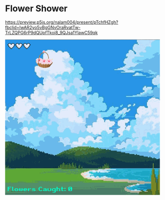 # Flower Shower

https://preview.p5js.org/nalam004/present/pTchfHZgh?fbclid=IwAR2yo5vBgGNvOraRvatTw-TrLZQPG6rP9dQUpfTkoi8_9QJsa1YlawC59qk

<img src='https://github.com/nalam004/Flower-Shower/blob/master/walkthrough.gif' title='Video Walkthrough' width='' alt='Video Walkthrough' />

